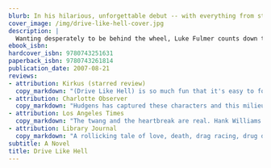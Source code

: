 ```yaml
---
blurb: In his hilarious, unforgettable debut -- with everything from stock car racing to drug dealing -- Dallas Hudgens brilliantly evokes Southern culture in a tale that is raucous and wrenching, funny and wise.
cover_image: /img/drive-like-hell-cover.jpg
description: |
  Wanting desperately to be behind the wheel, Luke Fulmer counts down the days to his sixteenth birthday, when he can finally get his license. Unfortunately, the first thing he does with it is "borrow" his neighbor's car. When he is pulled over and found in possession of an air pistol, a ski mask, a stolen TV, and a bag of pot, the unforgiving local magistrate takes scissors to his license and vows to lock him up if he ever stands in front of her again. So with an absent father and a mother descending into alcoholism, he moves in with his older brother, Nick, an easygoing ex-con who wants to steer Luke onto the straight and narrow. In the summer that follows, Luke contends with a kleptomaniac girlfriend, a duffel bag full of cocaine, and the realization that he must save his family from themselves, even as he plots to beat a path out of town.
ebook_isbn:
hardcover_isbn: 9780743251631
paperback_isbn: 9780743261814
publication_date: 2007-08-21
reviews:
- attribution: Kirkus (starred review)
  copy_markdown: "(Drive Like Hell) is so much fun that it's easy to forget how difficult it is to portray decent people acting like morons with an artfulness sufficient to transform it into boneheaded genius."
- attribution: Charlotte Observer
  copy_markdown: "Hudgens has captured these characters and this milieu with heartbreaking veracity. The writing is splendid."
- attribution: Los Angeles Times
  copy_markdown: "The twang and the heartbreak are real. Hank Williams would be proud, and deeply amused."
- attribution: Library Journal
  copy_markdown: "A rollicking tale of love, death, drag racing, drug dealing, alcoholism, country music, and hanging out. ...(Drive Like Hell) will touch a nerve with many readers who have experienced dysfunctional families and survived to remember."
subtitle: A Novel
title: Drive Like Hell
---
```



